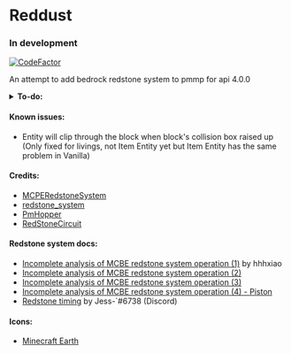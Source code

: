 # Reddust
### In development 
[![CodeFactor](https://www.codefactor.io/repository/github/ntt1906/reddust/badge)](https://www.codefactor.io/repository/github/ntt1906/reddust)

An attempt to add bedrock redstone system to pmmp for api 4.0.0

<details> 
	<summary><strong>To-do:</strong></summary>
  
- Redstone component: :x:
  - [x] Hopper
  - [x] Composter
  - [ ] Observer
  - [ ] Redstone Wire / Redstone Dust
  - [ ] Redstone Torch
  - [ ] Redstone Comparator
  - [ ] Redstone Repeater
  - [ ] Daylight Sensor
  - [ ] Dropper
  - [ ] Dispenser
  - [ ] Target block
  - [ ] Piston
  - [ ] Sticky Piston
  - [ ] Note block
  - [ ] Juke block
  - [ ] Lantern
- Redstone Circuit: :x:
  - [ ] Circuit System
  - [ ] Circuit Handler
  - [ ] Circuit point
  - [ ] Circuit List
- Wiki pages and documents: :x:
- ?
</details>

#### Known issues:
- Entity will clip through the block when block's collision box raised up (Only fixed for livings, not Item Entity yet but Item Entity has the same problem in Vanilla)

#### Credits:

- [MCPERedstoneSystem](https://github.com/hhhxiao/MCBERedstoneSystem)
- [redstone_system](https://github.com/Earthcomputer/redstone_system)
- [PmHopper](https://github.com/Muqsit/PMHopper)
- [RedStoneCircuit](https://github.com/tedo0627/RedstoneCircuit_PMMP-Plugin)

#### Redstone system docs:
- [Incomplete analysis of MCBE redstone system operation (1)](https://github.com/NTT1906/Reddust/wiki/Incomplete-analysis-of-MCBE-redstone-system-operation-(1)) by hhhxiao
- [Incomplete analysis of MCBE redstone system operation (2)](https://github.com/NTT1906/Reddust/wiki/Incomplete-analysis-of-MCBE-redstone-system-operation-(2))
- [Incomplete analysis of MCBE redstone system operation (3)](https://github.com/NTT1906/Reddust/wiki/Incomplete-analysis-of-MCBE-redstone-system-operation-(3))
- [Incomplete analysis of MCBE redstone system operation (4) - Piston](https://github.com/NTT1906/Reddust/wiki/Incomplete-analysis-of-MCBE-redstone-system-operation-(4)---Piston)
- [Redstone timing](https://docs.google.com/document/d/1vUvBWUIS_2iL5SK3T3lhHBZZlrWIxHNRyAt1Cf92LA8/edit?usp=drivesdk) by Jess-`#6738 (Discord)

#### Icons:
- [Minecraft Earth](https://minecraft-earth.fandom.com/wiki/Redstone_Dust)

